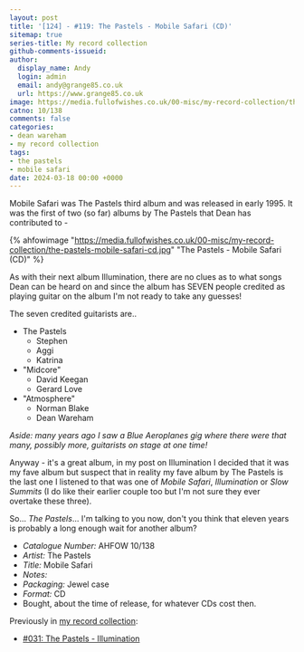 ```yaml
---
layout: post
title: '[124] - #119: The Pastels - Mobile Safari (CD)'
sitemap: true
series-title: My record collection 
github-comments-issueid:
author:
  display_name: Andy
  login: admin
  email: andy@grange85.co.uk
  url: https://www.grange85.co.uk
image: https://media.fullofwishes.co.uk/00-misc/my-record-collection/the-pastels-mobile-safari-cd.jpg
catno: 10/138
comments: false
categories:
- dean wareham
- my record collection
tags:
- the pastels
- mobile safari
date: 2024-03-18 00:00 +0000
---
```

Mobile Safari was The Pastels third album and was released in early 1995. It was the first of two (so far) albums by The Pastels that Dean has contributed to - 

{% ahfowimage "https://media.fullofwishes.co.uk/00-misc/my-record-collection/the-pastels-mobile-safari-cd.jpg" "The Pastels - Mobile Safari (CD)" %}

As with their next album Illumination, there are no clues as to what songs Dean can be heard on and since the album has SEVEN people credited as playing guitar on the album I'm not ready to take any guesses!

<!--more-->

The seven credited guitarists are..

 - The Pastels
   - Stephen
   - Aggi
   - Katrina
 - "Midcore"
   - David Keegan
   - Gerard Love
 - "Atmosphere"
   - Norman Blake
   - Dean Wareham

_Aside: many years ago I saw a Blue Aeroplanes gig where there were that many, possibly more, guitarists on stage at one time!_

Anyway - it's a great album, in my post on Illumination I decided that it was my fave album but suspect that in reality my fave album by The Pastels is the last one I listened to that was one of _Mobile Safari_, _Illumination_ or _Slow Summits_ (I do like their earlier couple too but I'm not sure they ever overtake these three).

So... _The Pastels_... I'm talking to you now, don't you think that eleven years is probably a long enough wait for another album?

 - *Catalogue Number:* AHFOW 10/138
 - *Artist:* The Pastels
 - *Title:* Mobile Safari
 - *Notes:* 
 - *Packaging:* Jewel case
 - *Format:* CD
 - Bought, about the time of release, for whatever CDs cost then.

Previously in [my record collection](/category/my-record-collection):
 - [#031: The Pastels - Illumination](/2023/05/04/my-record-collection-031-the-pastels-illumination/)
